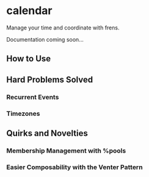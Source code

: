 # calendar
Manage your time and coordinate with frens.

Documentation coming soon...

## How to Use

## Hard Problems Solved
### Recurrent Events
### Timezones

## Quirks and Novelties
### Membership Management with %pools
### Easier Composability with the Venter Pattern
